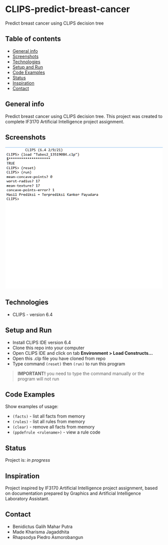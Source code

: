 # CLIPS-predict-breast-cancer

Predict breast cancer using CLIPS decision tree

## Table of contents

-   [General info](#general-info)
-   [Screenshots](#screenshots)
-   [Technologies](#technologies)
-   [Setup and Run](#setup-and-run)
-   [Code Examples](#code-examples)
-   [Status](#status)
-   [Inspiration](#inspiration)
-   [Contact](#contact)

## General info

Predict breast cancer using CLIPS decision tree. This project was created to complete IF3170 Artificial Intelligence project assignment.

## Screenshots

![Prediction Result](./img/prediction.png)

## Technologies

-   CLIPS - version 6.4

## Setup and Run

-   Install CLIPS IDE version 6.4
-   Clone this repo into your computer
-   Open CLIPS IDE and click on tab **Environment > Load Constructs...**
-   Open this .clp file you have cloned from repo
-   Type command `(reset)` then `(run)` to run this program

> **IMPORTANT!** you need to type the command manually or the program will not run

## Code Examples

Show examples of usage:

-   `(facts)` - list all facts from memory
-   `(rules)` - list all rules from memory
-   `(clear)` - remove all facts from memory
-   `(ppdefrule <rulename>)` - view a rule code

## Status

Project is: _in progress_

## Inspiration

Project inspired by IF3170 Artificial Intelligence project assignment, based on documentation prepared by Graphics and Artificial Intelligence Laboratory Assistant.

## Contact

-   Benidictus Galih Mahar Putra
-   Made Kharisma Jagaddhita
-   Rhapsodya Piedro Asmorobangun
